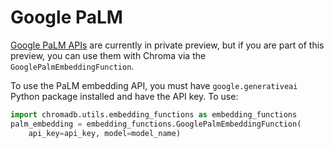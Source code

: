 ---
---

# Google PaLM

[Google PaLM APIs](https://developers.googleblog.com/2023/03/announcing-palm-api-and-makersuite.html) are currently in private preview, but if you are part of this preview, you can use them with Chroma via the `GooglePalmEmbeddingFunction`.

To use the PaLM embedding API, you must have `google.generativeai` Python package installed and have the API key. To use:

```python
import chromadb.utils.embedding_functions as embedding_functions
palm_embedding = embedding_functions.GooglePalmEmbeddingFunction(
    api_key=api_key, model=model_name)

```